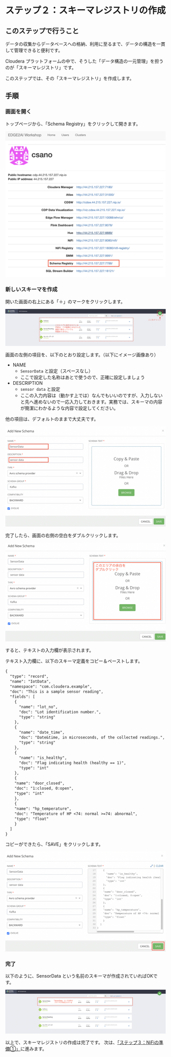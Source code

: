 # ステップ２：スキーマレジストリの作成

## このステップで行うこと

データの収集からデータベースへの格納、利用に至るまで、データの構造を一貫して管理できると便利です。

Cloudera プラットフォームの中で、そうした「データ構造の一元管理」を担うのが「スキーマレジストリ」です。

このステップでは、その「スキーマレジストリ」を作成します。

## 手順

### 画面を開く

トップページから、「Schema Registry」をクリックして開きます。

![](screenshots_lab02/open.png "")

### 新しいスキーマを作成

開いた画面の右上にある「＋」のマークをクリックします。

![](screenshots_lab02/add_new_schema.png "")

画面の左側の項目を、以下のとおり設定します。（以下にイメージ画像あり）

- NAME
  - `SensorData` と設定（スペースなし）
  - ここで設定した名称はあとで使うので、正確に設定しましょう
- DESCRIPTION 
  - `sensor data` と設定
  - ここの入力内容は（動かす上では）なんでもいいのですが、入力しないと先へ進めないので一応入力しておきます。実務では、スキーマの内容が簡潔にわかるような内容で設定してください。

他の項目は、デフォルトのままで大丈夫です。

![](screenshots_lab02/schema_left.png "")

完了したら、画面の右側の空白をダブルクリックします。

![](screenshots_lab02/double_click.png "")

すると、テキストの入力欄が表示されます。


テキスト入力欄に、以下のスキーマ定義をコピー＆ペーストします。

```commandline
{
  "type": "record",
  "name": "IotData",
  "namespace": "com.cloudera.example",
  "doc": "This is a sample sensor reading",
  "fields": [
    {
      "name": "lot_no",
      "doc": "Lot identification number.",
      "type": "string"
    },
    {
      "name": "date_time",
      "doc": "Date&time, in microseconds, of the collected readings.",
      "type": "string"
    },
    {
      "name": "is_healthy",
      "doc": "Flag indicating health (healthy == 1)",
      "type": "int"
    },
    {
    "name": "door_closed",
    "doc": "1:closed, 0:open",
    "type": "int"
    },
    {
    "name": "hp_temperature",
    "doc": "Temperature of HP <74: normal >=74: abnormal",
    "type": "float"
    }
  ]
}

```
コピーができたら、「SAVE」をクリックします。

![](screenshots_lab02/save.png "")

### 完了

以下のように、SensorData という名前のスキーマが作成されていればOKです。

![](screenshots_lab02/complete.png "")

以上で、スキーマレジストリの作成は完了です。
次は、[「ステップ３：NiFiの準備①」](lab03_NiFi1.md)に進みます。
